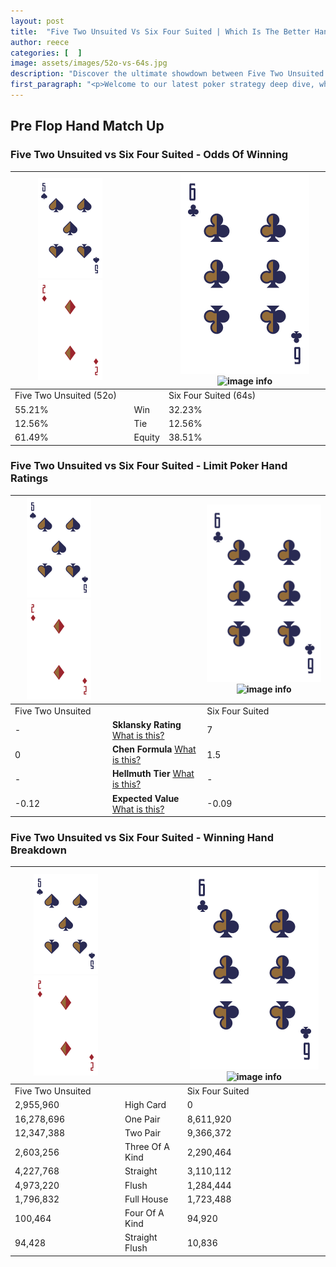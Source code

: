 ```yaml
---
layout: post
title:  "Five Two Unsuited Vs Six Four Suited | Which Is The Better Hand In Poker? A Complete Guide"
author: reece
categories: [  ]
image: assets/images/52o-vs-64s.jpg
description: "Discover the ultimate showdown between Five Two Unsuited and Six Four Suited in poker! Uncover the odds, strategies, and scenarios where one hand triumphs over the other. Get ready to up your poker game with this thrilling analysis."
first_paragraph: "<p>Welcome to our latest poker strategy deep dive, where we're pitting two distinct hands against each other in a high-stakes showdown: Five Two Unsuited vs Six Four Suited.</p><p>In the dynamic world of poker, every decision counts, and knowing which hand holds the upper hand is key to your success at the table.</p><p>In this article, we'll dissect these two hands, explore the scenarios where one dominates the other, and equip you with the knowledge to make strategic choices that can tip the odds in your favor.</p><p>Get ready to unravel the intriguing dynamics of these poker hands and elevate your game to new heights.</p>"
---
```




[comment]: # (sp0)

## Pre Flop Hand Match Up

<div class="table hand-ratings" markdown="1"> 



### Five Two Unsuited vs Six Four Suited - Odds Of Winning


    
| ![image info](assets/images/hand1/5.png) ![image info](assets/images/hand1/2o.png) |  | ![image info](assets/images/hand2/6.png) ![image info](assets/images/hand2/4s.png) |
| -------- | -------- | -------- |
| Five Two Unsuited (52o) |  | Six Four Suited (64s) |
| 55.21% | Win | 32.23% |
| 12.56% | Tie | 12.56% |
| 61.49% | Equity | 38.51% |




[comment]: # (sp1)



### Five Two Unsuited vs Six Four Suited - Limit Poker Hand Ratings


    
| ![image info](assets/images/hand1/5.png) ![image info](assets/images/hand1/2o.png) |  | ![image info](assets/images/hand2/6.png) ![image info](assets/images/hand2/4s.png) |
| -------- | -------- | -------- |
| Five Two Unsuited |  | Six Four Suited |
| - | **Sklansky Rating** [What is this?](/sklansky-rating-explained) | 7 |
| 0 | **Chen Formula** [What is this?](/chen-formula-explained) | 1.5 |
| - | **Hellmuth Tier** [What is this?](/Hellmuth-tier-explained) | - |
| -0.12 | **Expected Value** [What is this?](/expected-value-explained) | -0.09 |




[comment]: # (sp2)



### Five Two Unsuited vs Six Four Suited - Winning Hand Breakdown


    
| ![image info](assets/images/hand1/5.png) ![image info](assets/images/hand1/2o.png) |  | ![image info](assets/images/hand2/6.png) ![image info](assets/images/hand2/4s.png) |
| -------- | -------- | -------- |
| Five Two Unsuited |  | Six Four Suited |
| 2,955,960 | High Card | 0 |
| 16,278,696 | One Pair | 8,611,920 |
| 12,347,388 | Two Pair | 9,366,372 |
| 2,603,256 | Three Of A Kind | 2,290,464 |
| 4,227,768 | Straight | 3,110,112 |
| 4,973,220 | Flush | 1,284,444 |
| 1,796,832 | Full House | 1,723,488 |
| 100,464 | Four Of A Kind | 94,920 |
| 94,428 | Straight Flush | 10,836 |




[comment]: # (sp3)



</div>

[comment]: # (sp4)



[comment]: # (sp5)

